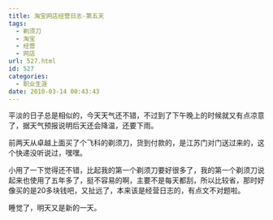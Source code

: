 ```yaml
---
title: 淘宝网店经营日志-第五天
tags:
  - 剃须刀
  - 淘宝
  - 经营
  - 网店
url: 527.html
id: 527
categories:
  - 职业生涯
date: 2010-03-14 00:43:43
---
```


平淡的日子总是相似的，今天天气还不错，不过到了下午晚上的时候就又有点凉意了，据天气预报说明后天还会降温，还要下雨。  

前两天从卓越上面买了个飞科的剃须刀，货到付款的，是江苏门对门送过来的，这个快递没听说过，嘿嘿。  

小用了一下觉得还不错，比起我的第一个剃须刀要好很多了，我的第一个剃须刀说起来也使用了五年多了，挺不容易的啊，主要不是每天都刮，所以比较省，那时好像买的是20多块钱吧，又扯远了，本来该是经营日志的，有点文不对题啦。  

睡觉了，明天又是新的一天。